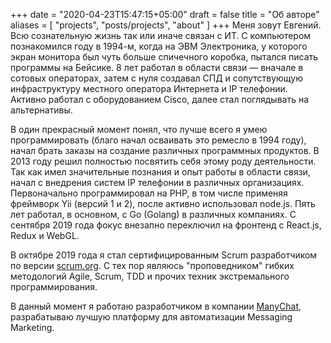 +++
date = "2020-04-23T15:47:15+05:00"
draft = false
title = "Об авторе"
aliases = [
	"projects",
	"posts/projects",
	"about"
]
+++
Меня зовут Евгений. Всю сознательную жизнь так или иначе связан с ИТ. С компьютером познакомился году в 1994-м, когда на ЭВМ Электроника, у которого экран монитора был чуть больше спичечного коробка, пытался писать программы на Бейсике. 8 лет работал в области связи&nbsp;&mdash; вначале в сотовых операторах, затем с нуля создавал СПД и сопутствующую инфраструктуру местного оператора Интернета и IP телефонии. Активно работал с оборудованием Cisco, далее стал поглядывать на альтернативы.

В один прекрасный момент понял, что лучше всего я умею программировать (благо начал осваивать это ремесло в 1994 году), начал брать заказы на создание различных программных продуктов. В 2013 году решил полностью посвятить себя этому роду деятельности. Так как имел значительные познания и опыт работы в области связи, начал с внедрения систем IP телефонии в различных организациях. Первоначально программировал на PHP, в том числе применяя фреймворк Yii (версий 1 и 2), после активно использовал node.js. Пять лет работал, в основном, c Go (Golang) в различных компаниях. С сентября 2019 года фокус внезапно переключил на фронтенд с React.js, Redux и WebGL.

В октябре 2019 года я стал сертифицированным Scrum разработчиком по версии [scrum.org](https://www.scrum.org/certificates/466107). С тех пор являюсь "проповедником" гибких методологий Agile, Scrum, TDD и прочих техник экстремального программирования.

В данный момент я работаю разработчиком в компании [ManyChat](https://manychat.com/), разрабатываю лучшую платформу для автоматизации Messaging Marketing.